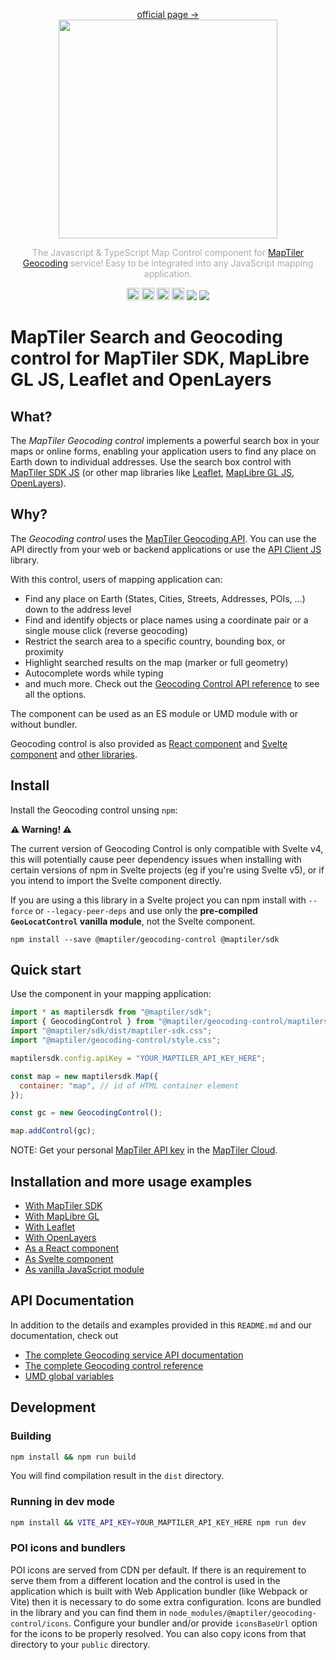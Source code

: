 <p align="center">
<a href="https://www.maptiler.com/cloud/geocoding/">official page →</a><br>
  <img src="images/maptiler-logo.svg" width="350px">
</p>

<p align="center" style="color: #AAA">
  The Javascript & TypeScript Map Control component for <a href="https://www.maptiler.com/cloud/geocoding">MapTiler Geocoding</a> service! Easy to be integrated into any JavaScript mapping application.
</p>

<p align="center">
  <img src="images/JS-logo.svg" width="20px">
  <img src="images/TS-logo.svg" width="20px">
  <img src="images/react-logo.svg" width="20px">
  <img src="images/svelte-logo.svg" width="20px">
  <img src="https://img.shields.io/npm/v/@maptiler/geocoding-control"></img>
  <img src="https://img.shields.io/twitter/follow/maptiler?style=social"></img>
</p>

# MapTiler Search and Geocoding control for MapTiler SDK, MapLibre GL JS, Leaflet and OpenLayers

## What?

The *MapTiler Geocoding control* implements a powerful search box in your maps or online forms, enabling your application users to find any place on Earth down to individual addresses. Use the search box control with [MapTiler SDK JS](https://docs.maptiler.com/sdk-js/) (or other map libraries like [Leaflet](https://docs.maptiler.com/leaflet/), [MapLibre GL JS](https://github.com/maplibre/maplibre-gl-js), [OpenLayers](https://docs.maptiler.com/openlayers/)).

## Why?

The _Geocoding control_ uses the [MapTiler Geocoding API](https://www.maptiler.com/cloud/geocoding/). You can use the API directly from your web or backend applications or use the [API Client JS](https://docs.maptiler.com/client-js/) library.

With this control, users of
mapping application can:

* Find any place on Earth (States, Cities, Streets, Addresses, POIs, ...) down
to the address level
* Find and identify objects or place names using a coordinate pair or a single mouse click (reverse geocoding)
* Restrict the search area to a specific country, bounding box, or proximity
* Highlight searched results on the map (marker or full geometry) 
* Autocomplete words while typing
* and much more. Check out the [Geocoding Control API reference](https://docs.maptiler.com/sdk-js/modules/geocoding/api/api-reference/#options) to see all the options.

The component can be used as an ES module or UMD module with or without bundler.

Geocoding control is also provided as [React component](https://docs.maptiler.com/sdk-js/modules/geocoding/api/usage/react/) and [Svelte component](https://docs.maptiler.com/sdk-js/modules/geocoding/api/usage/svelte/) and [other libraries](#installation-and-more-usage-examples).

## Install

Install the Geocoding control unsing `npm`:

**⚠️ Warning! ⚠️**

The current version of Geocoding Control is only compatible with Svelte v4, this will potentially cause peer dependency issues when installing with certain versions of npm in Svelte projects (eg if you're using Svelte v5), or if you intend to import the Svelte component directly.

If you are using a this library in a Svelte project you can npm install with `--force` or `--legacy-peer-deps` and use only the **pre-compiled `GeoLocatControl` vanilla module**, not the Svelte component.

```shell
npm install --save @maptiler/geocoding-control @maptiler/sdk
```

## Quick start

Use the component in your mapping application:

```js
import * as maptilersdk from "@maptiler/sdk";
import { GeocodingControl } from "@maptiler/geocoding-control/maptilersdk";
import "@maptiler/sdk/dist/maptiler-sdk.css";
import "@maptiler/geocoding-control/style.css";

maptilersdk.config.apiKey = "YOUR_MAPTILER_API_KEY_HERE";

const map = new maptilersdk.Map({
  container: "map", // id of HTML container element
});

const gc = new GeocodingControl();

map.addControl(gc);
```

NOTE: Get your personal [MapTiler API key](https://docs.maptiler.com/cloud/api/authentication-key/) in the [MapTiler Cloud](https://cloud.maptiler.com).

## Installation and more usage examples

- [With MapTiler SDK](https://docs.maptiler.com/sdk-js/modules/geocoding/api/usage/sdk-js/)
- [With MapLibre GL](https://docs.maptiler.com/sdk-js/modules/geocoding/api/usage/maplibre-gl-js/)
- [With Leaflet](https://docs.maptiler.com/sdk-js/modules/geocoding/api/usage/leaflet/)
- [With OpenLayers](https://docs.maptiler.com/sdk-js/modules/geocoding/api/usage/openlayers/)
- [As a React component](https://docs.maptiler.com/sdk-js/modules/geocoding/api/usage/react/)
- [As Svelte component](https://docs.maptiler.com/sdk-js/modules/geocoding/api/usage/svelte/)
- [As vanilla JavaScript module](https://docs.maptiler.com/sdk-js/modules/geocoding/api/usage/vanilla-js/)

## API Documentation

In addition to the details and examples provided in this `README.md` and our documentation, check out

- [The complete Geocoding service API documentation](https://docs.maptiler.com/cloud/api/geocoding/)
- [The complete Geocoding control reference](https://docs.maptiler.com/sdk-js/modules/geocoding/api/api-reference/)
- [UMD global variables](https://docs.maptiler.com/sdk-js/modules/geocoding/#umd-global-variables)

## Development

### Building

```bash
npm install && npm run build
```

You will find compilation result in the `dist` directory.

### Running in dev mode

```bash
npm install && VITE_API_KEY=YOUR_MAPTILER_API_KEY_HERE npm run dev
```

### POI icons and bundlers

POI icons are served from CDN per default. If there is an requirement to serve them from a different location and the control is used in the application which is built with Web Application bundler (like Webpack or Vite) then it is necessary to do some extra configuration. Icons are bundled in the library and you can find them in `node_modules/@maptiler/geocoding-control/icons`. Configure your bundler and/or provide `iconsBaseUrl` option for the icons to be properly resolved. You can also copy icons from that directory to your `public` directory.
